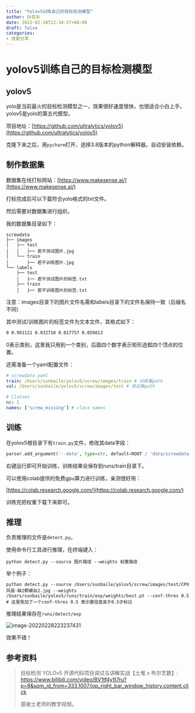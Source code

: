 ```yaml
---
title: "Yolov5训练自己的目标检测模型"
author: 孙百乐
date: 2022-02-28T22:34:57+08:00
draft: false
categories: 
- 技能分享
---
```


# yolov5训练自己的目标检测模型

## yolov5

yolo是当前最火的目标检测模型之一，效果很好速度很快，也很适合小白上手。yolov5是yolo的第五代模型。

项目地址：[https://github.com/ultralytics/yolov5](https://github.com/ultralytics/yolov5)

克隆下来之后，用`pycharm`打开，选择3.8版本的python解释器，自动安装依赖。

## 制作数据集

数据集在线打标网站：[https://www.makesense.ai/](https://www.makesense.ai/)

打标完成后可以下载符合yolo格式的txt文件。

然后需要对数据集进行组织。

我的数据集目录如下：

```
screwdata
├── images
│   ├── test
│   │   ├── 若干测试图片.jpg
│   └── train
│       ├── 若干训练图片.jpg
└── labels
    ├── test
    │   ├── 若干测试图片的标签.txt
    ├── train
    │   ├── 若干训练图片的标签.txt
```

注意：images目录下的图片文件名需和labels目录下的文件名保持一致（后缀名不同）

其中测试/训练图片的标签文件为文本文件，其格式如下：

```txt
0 0.991121 0.932710 0.017757 0.059813
```

0表示类别，这里我只用到一个类别，后面四个数字表示矩形选框四个顶点的位置。

还需准备一个yaml配置文件：

```yaml
# screwdata.yaml
train: /Users/sunbaile/yolov5/screw/images/train # 训练集path
val: /Users/sunbaile/yolov5/screw/images/test # 验证集path

# Classes
nc: 1
names: ['screw_missing'] # class names
```

## 训练

在yolov5根目录下有`train.py`文件，修改其data字段：

```python
parser.add_argument('--data', type=str, default=ROOT / 'data/screwdata.yaml', help='dataset.yaml path') # screwdata.yaml就是前面配置的数据集配置文件
```

右键运行即可开始训练，训练结果会保存到runs/train目录下。

可以使用colab提供的免费gpu算力进行训练，亲测很好用：

[https://colab.research.google.com/](https://colab.research.google.com/)

训练完把权重下载下来即可。

## 推理

负责推理的文件是`detect.py`。

使用命令行工具进行推理，在终端键入：

```shell
python detect.py --source 图片路径 --weights 权重路径
```

举个例子：

```shell
python detect.py --source /Users/sunbaile/yolov5/screw/images/test/CPU风扇-缺2颗螺丝2.jpg --weights /Users/sunbaile/yolov5/runs/train/exp/weights/best.pt --conf-thres 0.5
# 这里我加了一个conf-thres 0.5 表示置信度高于0.5才标记
```

推理结果保存在`runs/detect/exp`

![image-20220228223237431](https://myblog-1257298572.cos.ap-shanghai.myqcloud.com/mypic/img/image-20220228223237431.png)

效果不错！



## 参考资料

> 目标检测 YOLOv5 开源代码项目调试与讲解实战【土堆 x 布尔艺数】: https://www.bilibili.com/video/BV1tf4y1t7ru?p=8&spm_id_from=333.1007.top_right_bar_window_history.content.click
>
> 感谢土老师的教学视频。


